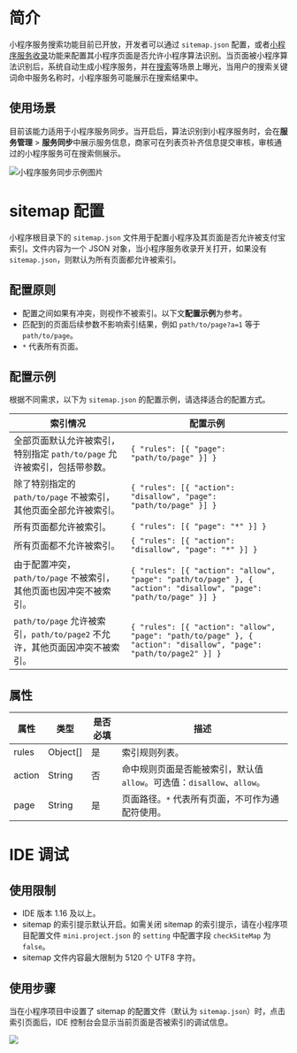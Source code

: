 # 简介

小程序服务搜索功能目前已开放，开发者可以通过 `sitemap.json` 配置，或者[小程序服务收录](https://opendocs.alipay.com/b/03al9f)功能来配置其小程序页面是否允许小程序算法识别。当页面被小程序算法识别后，系统自动生成小程序服务，并在[搜索](https://opendocs.alipay.com/b/03al66)等场景上曝光，当用户的搜索关键词命中服务名称时，小程序服务可能展示在搜索结果中。

## 使用场景

目前该能力适用于小程序服务同步。当开启后，算法识别到小程序服务时，会在**服务管理** > **服务同步**中展示服务信息，商家可在列表页补齐信息提交审核，审核通过的小程序服务可在搜索侧展示。

![小程序服务同步示例图片](https://cdn.nlark.com/yuque/0/2022/png/179989/1648447526705-c61fccd1-518c-4b6b-98d7-0aabc5865aed.png)

# sitemap 配置

小程序根目录下的 `sitemap.json` 文件用于配置小程序及其页面是否允许被支付宝索引。文件内容为一个 JSON 对象，当小程序服务收录开关打开，如果没有 `sitemap.json`，则默认为所有页面都允许被索引。

## 配置原则

- 配置之间如果有冲突，则视作不被索引。以下文**配置示例**为参考。
- 匹配到的页面后续参数不影响索引结果，例如 `path/to/page?a=1` 等于 `path/to/page`。
- `*` 代表所有页面。

## 配置示例

根据不同需求，以下为 `sitemap.json` 的配置示例，请选择适合的配置方式。

| 索引情况 | 配置示例 |
| -------- | -------- |
| 全部页面默认允许被索引，特别指定 `path/to/page` 允许被索引，包括带参数。 | `{ "rules": [{ "page": "path/to/page" }] }` |
| 除了特别指定的 `path/to/page` 不被索引，其他页面全部允许被索引。 | `{ "rules": [{ "action": "disallow", "page": "path/to/page" }] }` |
| 所有页面都允许被索引。 | `{ "rules": [{ "page": "*" }] }` |
| 所有页面都不允许被索引。 | `{ "rules": [{ "action": "disallow", "page": "*" }] }` |
| 由于配置冲突，`path/to/page` 不被索引，其他页面也因冲突不被索引。 | `{ "rules": [{ "action": "allow", "page": "path/to/page" }, { "action": "disallow", "page": "path/to/page" }] }` |
| `path/to/page` 允许被索引，`path/to/page2` 不允许，其他页面因冲突不被索引。 | `{ "rules": [{ "action": "allow", "page": "path/to/page" }, { "action": "disallow", "page": "path/to/page2" }] }` |

## 属性

| 属性   | 类型     | 是否必填 | 描述                                    |
| ------ | -------- | -------- | --------------------------------------- |
| rules  | Object[] | 是       | 索引规则列表。                          |
| action | String   | 否       | 命中规则页面是否能被索引，默认值`allow`。可选值：`disallow`、`allow`。 |
| page   | String   | 是       | 页面路径。`*` 代表所有页面，不可作为通配符使用。     |
# IDE 调试

## 使用限制

- IDE 版本 1.16 及以上。
- sitemap 的索引提示默认开启。如需关闭 sitemap 的索引提示，请在小程序项目配置文件 `mini.project.json` 的 `setting` 中配置字段 `checkSiteMap` 为 `false`。
- sitemap 文件内容最大限制为 5120 个 UTF8 字符。

## 使用步骤

当在小程序项目中设置了 sitemap 的配置文件（默认为 `sitemap.json`）时，点击索引页面后，IDE 控制台会显示当前页面是否被索引的调试信息。

![](https://cdn.nlark.com/yuque/0/2022/png/179989/1648447533816-9d89a2d9-c848-4a46-bf3a-4a3b0b4ef1b8.png)
